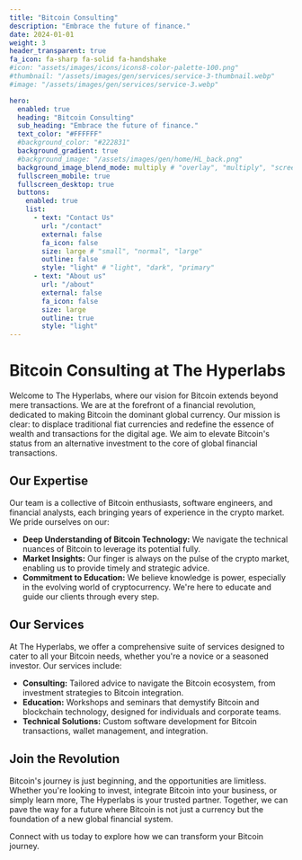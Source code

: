 ```yaml
---
title: "Bitcoin Consulting"
description: "Embrace the future of finance."
date: 2024-01-01
weight: 3
header_transparent: true
fa_icon: fa-sharp fa-solid fa-handshake
#icon: "assets/images/icons/icons8-color-palette-100.png"
#thumbnail: "/assets/images/gen/services/service-3-thumbnail.webp"
#image: "/assets/images/gen/services/service-3.webp"

hero:
  enabled: true
  heading: "Bitcoin Consulting"
  sub_heading: "Embrace the future of finance."
  text_color: "#FFFFFF"
  #background_color: "#222831"
  background_gradient: true
  #background_image: "/assets/images/gen/home/HL_back.png"
  background_image_blend_mode: multiply # "overlay", "multiply", "screen"
  fullscreen_mobile: true
  fullscreen_desktop: true
  buttons:
    enabled: true
    list:
      - text: "Contact Us"
        url: "/contact"
        external: false
        fa_icon: false
        size: large # "small", "normal", "large"
        outline: false
        style: "light" # "light", "dark", "primary"
      - text: "About us"
        url: "/about"
        external: false
        fa_icon: false
        size: large
        outline: true
        style: "light"
---
```

# Bitcoin Consulting at The Hyperlabs

Welcome to The Hyperlabs, where our vision for Bitcoin extends beyond mere transactions. We are at the forefront of a financial revolution, dedicated to making Bitcoin the dominant global currency. Our mission is clear: to displace traditional fiat currencies and redefine the essence of wealth and transactions for the digital age. We aim to elevate Bitcoin's status from an alternative investment to the core of global financial transactions.

## Our Expertise

Our team is a collective of Bitcoin enthusiasts, software engineers, and financial analysts, each bringing years of experience in the crypto market. We pride ourselves on our:
- **Deep Understanding of Bitcoin Technology:** We navigate the technical nuances of Bitcoin to leverage its potential fully.
- **Market Insights:** Our finger is always on the pulse of the crypto market, enabling us to provide timely and strategic advice.
- **Commitment to Education:** We believe knowledge is power, especially in the evolving world of cryptocurrency. We're here to educate and guide our clients through every step.

## Our Services

At The Hyperlabs, we offer a comprehensive suite of services designed to cater to all your Bitcoin needs, whether you're a novice or a seasoned investor. Our services include:

- **Consulting:** Tailored advice to navigate the Bitcoin ecosystem, from investment strategies to Bitcoin integration.
- **Education:** Workshops and seminars that demystify Bitcoin and blockchain technology, designed for individuals and corporate teams.
- **Technical Solutions:** Custom software development for Bitcoin transactions, wallet management, and integration.

## Join the Revolution

Bitcoin's journey is just beginning, and the opportunities are limitless. Whether you're looking to invest, integrate Bitcoin into your business, or simply learn more, The Hyperlabs is your trusted partner. Together, we can pave the way for a future where Bitcoin is not just a currency but the foundation of a new global financial system.

Connect with us today to explore how we can transform your Bitcoin journey.
